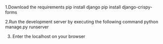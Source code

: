 1.Download the requirements
  pip install django
  pip install django-crispy-forms
  
2.Run the development server by executing the following command
  python manage.py runserver
  
3. Enter the localhost on your browser
